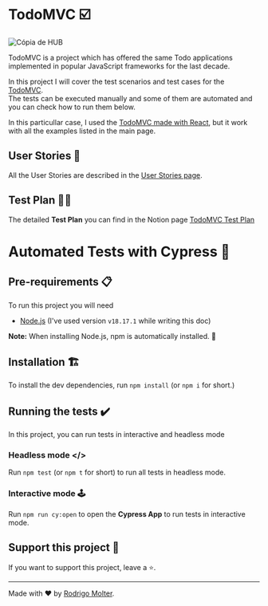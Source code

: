 # TodoMVC ☑️
![Cópia de HUB](https://github.com/rodrigomolter/TodoMVC/assets/57466763/1739b08e-087a-4cd8-8836-3ddf9c7cb192)

TodoMVC is a project which has offered the same Todo applications implemented in popular JavaScript frameworks for the last decade.

In this project I will cover the test scenarios and test cases for the [TodoMVC](https://todomvc.com).<br>
The tests can be executed manually and some of them are automated and you can check how to run them below.

In this particullar case, I used the [TodoMVC made with React](https://todomvc.com/examples/react/dist/), but it work with all the examples listed in the main page. 

## User Stories 👤
All the User Stories are described in the [User Stories page](https://dynamic-keeper-66c.notion.site/User-Stories-491da01d74b94342acdf5a1166315f24).

## Test Plan 👨‍🔬
The detailed **Test Plan** you can find in the Notion page
[TodoMVC Test Plan](https://molter.notion.site/TodoMVC-32d7b72188dd445180511f338a19462c)

# Automated Tests with Cypress 🚀

## Pre-requirements 📋

To run this project you will need

- [Node.js](https://nodejs.org/en/) (I've used version `v18.17.1` while writing this doc)

**Note:** When installing Node.js, npm is automatically installed. 🚀

## Installation 🏗️

To install the dev dependencies, run `npm install` (or `npm i` for short.)

## Running the tests ✔️

In this project, you can run tests in interactive and headless mode

### Headless mode </>

Run `npm test` (or `npm t` for short) to run all tests in headless mode.

### Interactive mode 🕹️

Run `npm run cy:open` to open the __Cypress App__ to run tests in interactive mode.

## Support this project 🙌

If you want to support this project, leave a ⭐.

___

Made with ❤️ by [Rodrigo Molter](https://www.linkedin.com/in/rodrigo-molter/).

